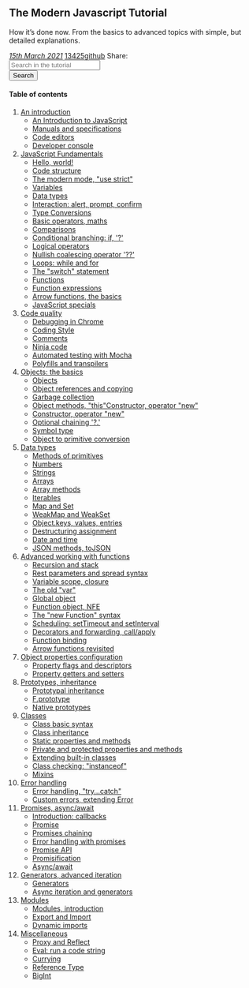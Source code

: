 ## The Modern Javascript Tutorial

How it’s done now. From the basics to advanced topics with simple, but detailed explanations.

<div>
   <a href="">
   <i class="far fa-calendar-alt p-2">15th March 2021</i></a>
   <a href="">13425<i class="fas fa-star p-2"></i>github</a>
   <span class="p-2 m-2">Share:</span><a href=""><i class="fab fa-twitter p-2"></i></a><a href=""><i
      class="fab fa-facebook-f"></i></a>
</div>
<div class="row justify-content-center mt-3">
   <div class="col-8 d-flex">
      <div class="input-group m-2">
         <input type="text" class="form-control" placeholder="Search in the tutorial">
      </div>
      <button class="btn btn-primary m-2" type="button" id="button-addon2">Search</button>
   </div>
</div>

#### Table of contents

1. [An introduction](/books/javascript/anIntroductionListView)
    - [An Introduction to JavaScript](#subsection-b)
    - [Manuals and specifications](#subsection-b)
    - [Code editors](#subsection-b)
    - [Developer console](#subsection-b)
2. [JavaScript Fundamentals](/books/javascript/JavaScriptFundamentals)
   - [Hello, world!](#subsection-a)
   - [Code structure](#subsection-b)
   - [The modern mode, "use strict"](#subsection-b)
   - [Variables](#subsection-b)
   - [Data types](#subsection-b)
   - [Interaction: alert, prompt, confirm](#subsection-b)
   - [Type Conversions](#subsection-b)
   - [Basic operators, maths](#subsection-b)
   - [Comparisons](#subsection-b)
   - [Conditional branching: if, '?'](#subsection-b)
   - [Logical operators](#subsection-b)
   - [Nullish coalescing operator '??'](#subsection-b)
   - [Loops: while and for](#subsection-b)
   - [The "switch" statement](#subsection-b)
   - [Functions](#subsection-b)
   - [Function expressions](#subsection-b)
   - [Arrow functions, the basics](#subsection-b)
   - [JavaScript specials](#subsection-b)
3. [Code quality](books/javascript/CodeQuality)
   - [Debugging in Chrome](#subsection-b)
   - [Coding Style](#subsection-b)
   - [Comments](#subsection-b)
   - [Ninja code](#subsection-b)
   - [Automated testing with Mocha](#subsection-b)
   - [Polyfills and transpilers](#subsection-b)
4. [Objects: the basics](books/javascript/Objects)
   - [Objects](#subsection-b)
   - [Object references and copying](#subsection-b)
   - [Garbage collection](#subsection-b)
   - [Object methods, "this"Constructor, operator "new"](#subsection-b)
   - [Constructor, operator "new"](#subsection-b)
   - [Optional chaining '?.'](#subsection-b)
   - [Symbol type](#subsection-b)
   - [Object to primitive conversion](#subsection-b)
5. [Data types](books/javascript/DataTypes)
   - [Methods of primitives](#subsection-b)
   - [Numbers](#subsection-b)
   - [Strings](#subsection-b)
   - [Arrays](#subsection-b)
   - [Array methods](#subsection-b)
   - [Iterables](#subsection-b)
   - [Map and Set](#subsection-b)
   - [WeakMap and WeakSet](#subsection-b)
   - [Object.keys, values, entries](#subsection-b)
   - [Destructuring assignment](#subsection-b)
   - [Date and time](#subsection-b)
   - [JSON methods, toJSON](#subsection-b)
6. [Advanced working with functions](books/javascript/functions)
   - [Recursion and stack](#subsection-b)
   - [Rest parameters and spread syntax](#subsection-b)
   - [Variable scope, closure](#subsection-b)
   - [The old "var"](#subsection-b)
   - [Global object](#subsection-b)
   - [Function object, NFE](#subsection-b)
   - [The "new Function" syntax](#subsection-b)
   - [Scheduling: setTimeout and setInterval](#subsection-b)
   - [Decorators and forwarding, call/apply](#subsection-b)
   - [Function binding](#subsection-b)
   - [Arrow functions revisited](#subsection-b)
7. [Object properties configuration
](books/javascript/ObjactProperties)
   - [Property flags and descriptors](#subsection-b)
   - [Property getters and setters](#subsection-b)
7. [Prototypes, inheritance](books/javascript/introduction)
   - [Prototypal inheritance](#subsection-b)
   - [F.prototype](#subsection-b)
   - [Native prototypes](#subsection-b)
5. [Classes](books/javascript/Classes)
   - [Class basic syntax](#subsection-b)
   - [Class inheritance](#subsection-b)
   - [Static properties and methods](#subsection-b)
   - [Private and protected properties and methods](#subsection-b)
   - [Extending built-in classes](#subsection-b)
   - [Class checking: "instanceof"](#subsection-b)
   - [Mixins](#subsection-b)
5. [Error handling](books/javascript/ErrorHandling)
   - [Error handling, "try...catch"](#subsection-b)
   - [Custom errors, extending Error](#subsection-b)
5. [Promises, async/await](books/javascript/introduction)
   - [Introduction: callbacks](#subsection-b)
   - [Promise](#subsection-b)
   - [Promises chaining](#subsection-b)
   - [Error handling with promises](#subsection-b)
   - [Promise API](#subsection-b)
   - [Promisification](#subsection-b)
   - [Async/await](#subsection-b)
5. [Generators, advanced iteration](books/javascript/Iteration)
   - [Generators](#subsection-b)
   - [Async iteration and generators](#subsection-b)
5. [Modules](books/javascript/Modules)
   - [Modules, introduction](#subsection-b)
   - [Export and Import](#subsection-b)
   - [Dynamic imports](#subsection-b)
5. [Miscellaneous](books/javascript/Miscellaneous)
   - [Proxy and Reflect](#subsection-b)
   - [Eval: run a code string](#subsection-b)
   - [Currying](#subsection-b)
   - [Reference Type](#subsection-b)
   - [BigInt](#subsection-b)
   

  
   